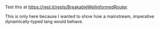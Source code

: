 Test this at https://repl.it/repls/BreakableWellinformedRouter.

This is only here because I wanted to show how a mainstream, imperative dynamically-typed lang would behave.
